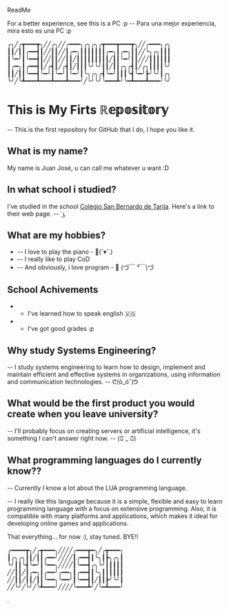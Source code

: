 ReadMe

For a better experience, see this is a PC :p -- Para una mejor experiencia, mira esto es una PC :p

╭╮╱╭┳━━━┳╮╱╱╭╮╱╱╭━━━╮╭╮╭╮╭┳━━━┳━━━┳╮╱╱╭━━━╮╭╮
┃┃╱┃┃╭━━┫┃╱╱┃┃╱╱┃╭━╮┃┃┃┃┃┃┃╭━╮┃╭━╮┃┃╱╱╰╮╭╮┃┃┃
┃╰━╯┃╰━━┫┃╱╱┃┃╱╱┃┃╱┃┃┃┃┃┃┃┃┃╱┃┃╰━╯┃┃╱╱╱┃┃┃┃┃┃
┃╭━╮┃╭━━┫┃╱╭┫┃╱╭┫┃╱┃┃┃╰╯╰╯┃┃╱┃┃╭╮╭┫┃╱╭╮┃┃┃┃╰╯
┃┃╱┃┃╰━━┫╰━╯┃╰━╯┃╰━╯┃╰╮╭╮╭┫╰━╯┃┃┃╰┫╰━╯┣╯╰╯┃╭╮
╰╯╱╰┻━━━┻━━━┻━━━┻━━━╯╱╰╯╰╯╰━━━┻╯╰━┻━━━┻━━━╯╰╯
                                                                                                                                           
                                                                                                                                           
# This is My Firts ℝ𝕖𝕡𝕠𝕤𝕚𝕥𝕠𝕣𝕪
 -- This is the first repository for GitHub that I do, I hope you like it.

## What is my name?
My name is Juan José, u can call me whatever u want :D

## In what school i studied?
I've studied in the school [Colegio San Bernardo de Tarija](https://cosabe.edu.bo/). Here's a link to their web page. -- ˙ ͜ʟ˙

## What are my hobbies?
* -- I love to play the piano  - 🎹(˘▾˘.)
* -- I really like to play CoD 
* -- And obviously, i love program - 🐍 (づ￣ ³￣)づ

## School Achivements
* - I've learned how to speak english 🇻🇬
* - I've got good grades :p

## Why study Systems Engineering?
-- I study systems engineering to learn how to design, implement and maintain efficient and effective systems in organizations, using information and communication technologies. --  ᕦ(ò_óˇ)ᕤ

## What would be the first product you would create when you leave university?
-- I'll probably focus on creating servers or artificial intelligence, it's something I can't answer right now. --  (ꗞ _ ꗞ)

## What programming languages do I currently know??
-- Currently I know a lot about the LUA programming language.

-- I really like this language because it is a simple, flexible and easy to learn programming language with a focus on   extensive programming. Also, it is compatible with many platforms and applications, which makes it ideal for developing online games and applications.

That everything... for now :), stay tuned. BYE!!

╭━━━━┳╮╱╭┳━━━╮╱╱╱╱╭━━━┳━╮╱╭┳━━━╮
┃╭╮╭╮┃┃╱┃┃╭━━╯╱╱╱╱┃╭━━┫┃╰╮┃┣╮╭╮┃
╰╯┃┃╰┫╰━╯┃╰━━╮╱╱╱╱┃╰━━┫╭╮╰╯┃┃┃┃┃
╱╱┃┃╱┃╭━╮┃╭━━╯╭━━╮┃╭━━┫┃╰╮┃┃┃┃┃┃
╱╱┃┃╱┃┃╱┃┃╰━━╮╰━━╯┃╰━━┫┃╱┃┃┣╯╰╯┃
╱╱╰╯╱╰╯╱╰┻━━━╯╱╱╱╱╰━━━┻╯╱╰━┻━━━╯

.
